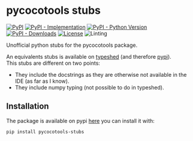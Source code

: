 # pycocotools stubs

[![PyPI](https://img.shields.io/pypi/v/pycocotools-stubs?color=green&style=flat)](https://pypi.org/project/pycocotools-stubs)
[![PyPI - Implementation](https://img.shields.io/pypi/implementation/pycocotools-stubs?style=flat)](https://pypi.org/project/pycocotools-stubs)
[![PyPI - Python Version](https://img.shields.io/pypi/pyversions/pycocotools-stubs?style=flat)](https://pypi.org/project/pycocotools-stubs)
[![PyPI - Downloads](https://img.shields.io/pypi/dm/pycocotools-stubs?style=flat-square)](https://pypistats.org/packages/pycocotools-stubs)
[![License](https://img.shields.io/pypi/l/pycocotools-stubs?style=flat)](https://opensource.org/licenses/MIT)
![Linting](https://github.com/hoel-bagard/pycocotools-stubs/actions/workflows/pre-commit.yaml/badge.svg)


Unofficial python stubs for the pycocotools package.

An equivalents stubs is available on [typeshed](https://github.com/python/typeshed/tree/main/stubs/pycocotools) (and therefore [pypi](https://pypi.org/project/pycocotools/)).\
This stubs are different on two points:
- They include the docstrings as they are otherwise not available in the IDE (as far as I know).
- They include numpy typing (not possible to do in typeshed).

## Installation

The package is available on pypi [here](https://pypi.org/project/pycocotools-stubs/) you can install it with:

```
pip install pycocotools-stubs
```
